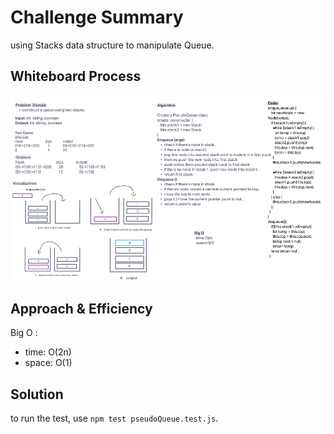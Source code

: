 # Challenge Summary

using Stacks data structure to manipulate Queue.

## Whiteboard Process

![codeChallenge-11](../assets/codeChallenge-11.png)

## Approach & Efficiency

Big O :

- time: O(2n)
- space: O(1)

## Solution

to run the test, use `npm test pseudoQueue.test.js`.

